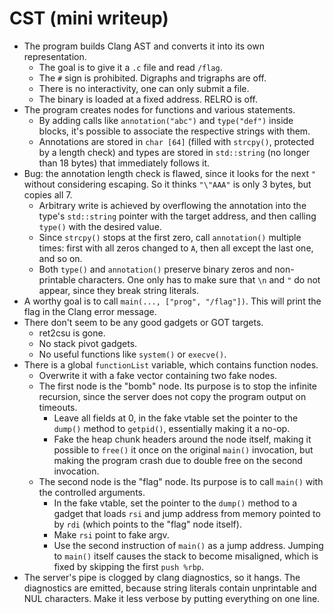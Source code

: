 # CST (mini writeup)

* The program builds Clang AST and converts it into its own representation.
  * The goal is to give it a `.c` file and read `/flag`.
  * The `#` sign is prohibited. Digraphs and trigraphs are off.
  * There is no interactivity, one can only submit a file.
  * The binary is loaded at a fixed address. RELRO is off.
* The program creates nodes for functions and various statements.
  * By adding calls like `annotation("abc")` and `type("def")` inside blocks,
    it's possible to associate the respective strings with them.
  * Annotations are stored in `char [64]` (filled with `strcpy()`, protected by
    a length check) and types are stored in `std::string` (no longer than 18
    bytes) that immediately follows it.
* Bug: the annotation length check is flawed, since it looks for the next `"`
  without considering escaping. So it thinks `"\"AAA"` is only 3 bytes, but
  copies all 7.
  * Arbitrary write is achieved by overflowing the annotation into the type's
    `std::string` pointer with the target address, and then calling `type()`
    with the desired value.
  * Since `strcpy()` stops at the first zero, call `annotation()` multiple
    times: first with all zeros changed to `A`, then all except the last one,
    and so on.
  * Both `type()` and `annotation()` preserve binary zeros and non-printable
    characters. One only has to make sure that `\n` and `"` do not appear,
    since they break string literals.
* A worthy goal is to call `main(..., ["prog", "/flag"])`. This will print the
  flag in the Clang error message.
* There don't seem to be any good gadgets or GOT targets.
  * ret2csu is gone.
  * No stack pivot gadgets.
  * No useful functions like `system()` or `execve()`.
* There is a global `functionList` variable, which contains function nodes.
  * Overwrite it with a fake vector containing two fake nodes.
  * The first node is the "bomb" node. Its purpose is to stop the infinite
    recursion, since the server does not copy the program output on timeouts.
    * Leave all fields at 0, in the fake vtable set the pointer to the `dump()`
      method to `getpid()`, essentially making it a no-op.
    * Fake the heap chunk headers around the node itself, making it possible
      to `free()` it once on the original `main()` invocation, but making the
      program crash due to double free on the second invocation.
  * The second node is the "flag" node. Its purpose is to call `main()` with
    the controlled arguments.
    * In the fake vtable, set the pointer to the `dump()` method to a gadget
      that loads `rsi` and jump address from memory pointed to by `rdi` (which
      points to the "flag" node itself).
    * Make `rsi` point to fake argv.
    * Use the second instruction of `main()` as a jump address. Jumping to
      `main()` itself causes the stack to become misaligned, which is fixed by
      skipping the first `push %rbp`.
* The server's pipe is clogged by clang diagnostics, so it hangs. The
  diagnostics are emitted, because string literals contain unprintable and NUL
  characters. Make it less verbose by putting everything on one line.
